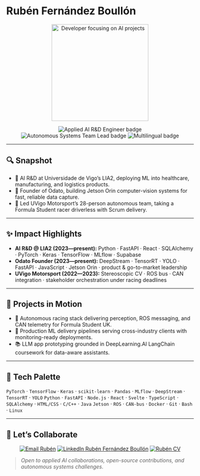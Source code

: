 # Rubén Fernández Boullón

<p align="center">
  <img src="https://media.giphy.com/media/qgQUggAC3Pfv687qPC/giphy.gif" width="260" alt="Developer focusing on AI projects" />
</p>

<p align="center">
  <img src="https://img.shields.io/badge/Applied%20AI-R%26D%20Engineer-8A2BE2?style=for-the-badge&labelColor=1f1f3d" alt="Applied AI R&D Engineer badge" />
  <img src="https://img.shields.io/badge/Autonomous%20Systems-Team%20Lead-FF6F61?style=for-the-badge&labelColor=361a1a" alt="Autonomous Systems Team Lead badge" />
  <img src="https://img.shields.io/badge/Multilingual-ES%20|%20GL%20|%20EN%20%7C%20PT%20%7C%20CH-20B2AA?style=for-the-badge&labelColor=0b2f2f" alt="Multilingual badge" />
</p>

---

## 🔍 Snapshot

- 🚀 AI R&D at Universidade de Vigo’s LIA2, deploying ML into healthcare, manufacturing, and logistics products.
- 🧠 Founder of Odato, building Jetson Orin computer-vision systems for fast, reliable data capture.
- 🏁 Led UVigo Motorsport’s 28-person autonomous team, taking a Formula Student racer driverless with Scrum delivery.

---

## ✨ Impact Highlights

- **AI R&D @ LIA2 (2023—present):** Python · FastAPI · React · SQLAlchemy · PyTorch · Keras · TensorFlow · MLflow · Supabase
- **Odato Founder (2023—present):** DeepStream · TensorRT · YOLO · FastAPI · JavaScript · Jetson Orin · product & go-to-market leadership
- **UVigo Motorsport (2022—2023):** Stereoscopic CV · ROS bus · CAN integration · stakeholder orchestration under racing deadlines

---

## 🎯 Projects in Motion

- 🤖 Autonomous racing stack delivering perception, ROS messaging, and CAN telemetry for Formula Student UK.
- 🏥 Production ML delivery pipelines serving cross-industry clients with monitoring-ready deployments.
- 📚 LLM app prototyping grounded in DeepLearning.AI LangChain coursework for data-aware assistants.

---

## 🧰 Tech Palette

`PyTorch` · `TensorFlow` · `Keras` · `scikit-learn` · `Pandas` · `MLflow` · `DeepStream` · `TensorRT` · `YOLO`
`Python` · `FastAPI` · `Node.js` · `React` · `Svelte` · `TypeScript` · `SQLAlchemy` · `HTML/CSS` · `C/C++` · `Java`
`Jetson` · `ROS` · `CAN-bus` · `Docker` · `Git` · `Bash` · `Linux`

---

## 🤝 Let’s Collaborate

<p align="center">
  <a href="mailto:rubenfernandezboullon@gmail.com"><img src="https://img.shields.io/badge/Email-ruben.fernandez.boullon%40uvigo.es-0078D4?style=for-the-badge&logo=gmail&logoColor=white" alt="Email Rubén" /></a>
  <a href="https://linkedin.com/in/ruben-fernandez-boullon"><img src="https://img.shields.io/badge/LinkedIn-Rub%C3%A9n%20Fern%C3%A1ndez%20Boull%C3%B3n-0A66C2?style=for-the-badge&logo=linkedin&logoColor=white" alt="LinkedIn Rubén Fernández Boullón" /></a>
  <a href="https://docs.google.com/document/d/1WAWik3iBWd2njn6UatlVzyXvYXqiM-0NucHDX2UnpYk/edit?usp=sharing"><img src="https://img.shields.io/badge/CV-View%20Document-4444FF?style=for-the-badge&logo=googledocs&logoColor=white" alt="Rubén CV" /></a>
</p>

> *Open to applied AI collaborations, open-source contributions, and autonomous systems challenges.*

